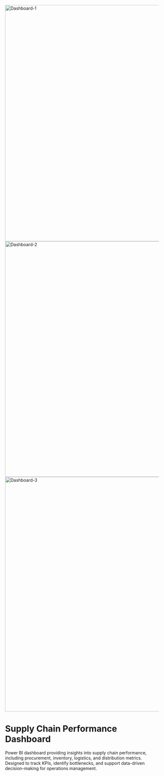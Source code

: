 <img width="1375" height="772" alt="Dashboard-1" src="https://github.com/user-attachments/assets/1e7855dc-0cc0-48bd-8800-54c4ed942c55" />


<img width="1369" height="770" alt="Dashboard-2" src="https://github.com/user-attachments/assets/daae6faa-2131-49cb-a8a4-48215da73360" />


<img width="1371" height="767" alt="Dashboard-3" src="https://github.com/user-attachments/assets/4816752e-dbaf-4b6a-884a-2f3c66b12925" />

# Supply Chain Performance Dashboard

Power BI dashboard providing insights into supply chain performance, including procurement, inventory, logistics, and distribution metrics. Designed to track KPIs, identify bottlenecks, and support data-driven decision-making for operations management.
